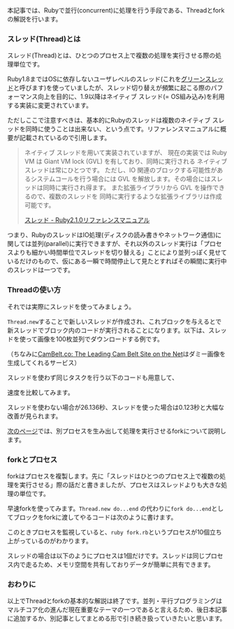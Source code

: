 本記事では、Rubyで並行(concurrent)に処理を行う手段である、Threadとforkの解説を行います。


### スレッド(Thread)とは

スレッド(Thread)とは、ひとつのプロセス上で複数の処理を実行させる際の処理単位です。

Ruby1.8まではOSに依存しないユーザレベルのスレッド(これを[グリーンスレッド](http://ja.wikipedia.org/wiki/%E3%82%B0%E3%83%AA%E3%83%BC%E3%83%B3%E3%82%B9%E3%83%AC%E3%83%83%E3%83%89)と呼びます)を使っていましたが、スレッド切り替えが頻繁に起こる際のパフォーマンス向上を目的に、1.9以降はネイティブ スレッド(= OS組み込み)を利用する実装に変更されています。

ただしここで注意すべきは、基本的にRubyのスレッドは複数のネイティブ スレッドを同時に使うことは出来ない、という点です。リファレンスマニュアルに概要が記載されているので引用します。

> ネイティブ スレッドを用いて実装されていますが、 現在の実装では Ruby VM は Giant VM lock (GVL) を有しており、同時に実行される ネイティブ スレッドは常にひとつです。 ただし、IO 関連のブロックする可能性があるシステムコールを行う場合には GVL を解放します。その場合にはスレッドは同時に実行され得ます。 また拡張ライブラリから GVL を操作できるので、複数のスレッドを 同時に実行するような拡張ライブラリは作成可能です。
>
> [スレッド - Ruby2.1.0リファレンスマニュアル](http://docs.ruby-lang.org/ja/2.1.0/doc/spec=2fthread.html)

つまり、RubyのスレッドはIO処理(ディスクの読み書きやネットワーク通信)に関しては並列(parallel)に実行できますが、それ以外のスレッド実行は「プロセスよりも細かい時間単位でスレッドを切り替える」ことにより並列っぽく見せているだけのもので、仮にある一瞬で時間停止して見たとすればその瞬間に実行中のスレッドは一つです。


### Threadの使い方

それでは実際にスレッドを使ってみましょう。

`Thread.new`することで新しいスレッドが作成され、これブロックを与えるとで新スレッドでブロック内のコードが実行されることになります。以下は、スレッドを使って画像を100枚並列でダウンロードする例です。

（ちなみに[CamBelt.co: The Leading Cam Belt Site on the Net](http://cambelt.co/)はダミー画像を生成してくれるサービス）

<script src="https://gist.github.com/759e37d33b7298787ad1.js?file=thread.rb"></script>

スレッドを使わず同じタスクを行う以下のコードも用意して、

<script src="https://gist.github.com/759e37d33b7298787ad1.js?file=no_thread.rb"></script>

速度を比較してみます。

<script src="https://gist.github.com/759e37d33b7298787ad1.js?file=time.sh"></script>

スレッドを使わない場合が26.136秒、スレッドを使った場合は0.123秒と大幅な改善が見られます。


[次のページ](/gm/gc/446444/2/)では、別プロセスを生み出して処理を実行させるforkについて説明します。

<div style="page-break-after: always"><span style="display: none">&nbsp;</span></div>


### forkとプロセス

forkはプロセスを複製します。先に「スレッドはひとつのプロセス上で複数の処理を実行させる」際の話だと書きましたが、プロセスはスレッドよりも大きな処理の単位です。

早速forkを使ってみます。`Thread.new do...end` の代わりに`fork do...end`としてブロックをforkに渡してやるコードは次のように書けます。

<script src="https://gist.github.com/759e37d33b7298787ad1.js?file=fork.rb"></script>

このときプロセスを監視していると、`ruby fork.rb`というプロセスが10個立ち上がっているのがわかります。

<script src="https://gist.github.com/759e37d33b7298787ad1.js?file=ps_fork.sh"></script>

スレッドの場合は以下のようにプロセスは1個だけです。スレッドは同じプロセス内で走るため、メモリ空間を共有しておりデータが簡単に共有できます。

<script src="https://gist.github.com/759e37d33b7298787ad1.js?file=ps_thread.sh"></script>


### おわりに

以上でThreadとforkの基本的な解説は終了です。並列・平行プログラミングはマルチコア化の進んだ現在重要なテーマの一つであると言えるため、後日本記事に追加するか、別記事としてまとめる形で引き続き扱っていきたいと思います。
